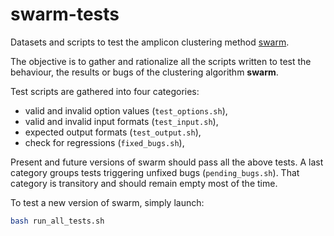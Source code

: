 # swarm-tests

Datasets and scripts to test the amplicon clustering method
[swarm](https://github.com/torognes/swarm).

The objective is to gather and rationalize all the scripts written to
test the behaviour, the results or bugs of the clustering algorithm
**swarm**.

Test scripts are gathered into four categories:
* valid and invalid option values (`test_options.sh`),
* valid and invalid input formats (`test_input.sh`),
* expected output formats (`test_output.sh`),
* check for regressions (`fixed_bugs.sh`),

Present and future versions of swarm should pass all the above
tests. A last category groups tests triggering unfixed bugs
(`pending_bugs.sh`). That category is transitory and should remain
empty most of the time.

To test a new version of swarm, simply launch:
```sh
bash run_all_tests.sh
```
